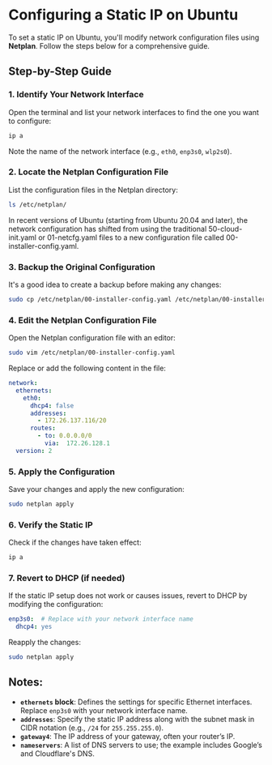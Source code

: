 
# Configuring a Static IP on Ubuntu

To set a static IP on Ubuntu, you'll modify network configuration files using **Netplan**. Follow the steps below for a comprehensive guide.

## Step-by-Step Guide

### 1. **Identify Your Network Interface**
Open the terminal and list your network interfaces to find the one you want to configure:
```bash
ip a
```
Note the name of the network interface (e.g., `eth0`, `enp3s0`, `wlp2s0`).

### 2. **Locate the Netplan Configuration File**
List the configuration files in the Netplan directory:
```bash
ls /etc/netplan/
```
In recent versions of Ubuntu (starting from Ubuntu 20.04 and later), the network configuration has shifted from using the traditional 50-cloud-init.yaml or 01-netcfg.yaml files to a new configuration file called 00-installer-config.yaml. 

### 3. **Backup the Original Configuration**
It's a good idea to create a backup before making any changes:
```bash
sudo cp /etc/netplan/00-installer-config.yaml /etc/netplan/00-installer-config.yaml.backup
```

### 4. **Edit the Netplan Configuration File**
Open the Netplan configuration file with an editor:
```bash
sudo vim /etc/netplan/00-installer-config.yaml
```

Replace or add the following content in the file:
```yaml
network:
  ethernets:
    eth0:
      dhcp4: false
      addresses:
        - 172.26.137.116/20
      routes:
        - to: 0.0.0.0/0
          via:  172.26.128.1
  version: 2
```

### 5. **Apply the Configuration**
Save your changes and apply the new configuration:
```bash
sudo netplan apply
```

### 6. **Verify the Static IP**
Check if the changes have taken effect:
```bash
ip a
```
### 7. **Revert to DHCP (if needed)**
If the static IP setup does not work or causes issues, revert to DHCP by modifying the configuration:
```yaml
enp3s0:  # Replace with your network interface name
  dhcp4: yes
```
Reapply the changes:
```bash
sudo netplan apply
```

## Notes:
- **`ethernets` block**: Defines the settings for specific Ethernet interfaces. Replace `enp3s0` with your network interface name.
- **`addresses`**: Specify the static IP address along with the subnet mask in CIDR notation (e.g., `/24` for `255.255.255.0`).
- **`gateway4`**: The IP address of your gateway, often your router’s IP.
- **`nameservers`**: A list of DNS servers to use; the example includes Google’s and Cloudflare's DNS.
